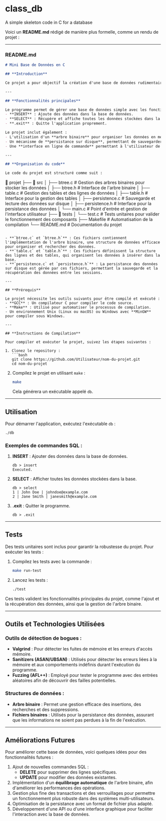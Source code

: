 # class_db
A simple skeleton code in C for a database

Voici un **README.md** rédigé de manière plus formelle, comme un rendu de projet :

---

### **README.md**

```markdown
# Mini Base de Données en C

## **Introduction**

Ce projet a pour objectif la création d'une base de données rudimentaire en langage C, avec un moteur de gestion de données utilisant un arbre binaire pour le stockage en mémoire. L'application prend en charge des commandes SQL simples, telles que `INSERT` et `SELECT`, et implémente un mécanisme de persistance des données sur disque.

---

## **Fonctionnalités principales**

Le programme permet de gérer une base de données simple avec les fonctionnalités suivantes :
- **INSERT** : Ajoute des données dans la base de données.
- **SELECT** : Récupère et affiche toutes les données stockées dans la base.
- **.exit** : Quitte l'application proprement.

Le projet inclut également :
- L'utilisation d'un **arbre binaire** pour organiser les données en mémoire, ce qui permet des insertions et recherches efficaces.
- Un mécanisme de **persistance sur disque**, permettant de sauvegarder les données entre les exécutions.
- Une **interface en ligne de commande** permettant à l'utilisateur de saisir des requêtes SQL simples.

---

## **Organisation du code**

Le code du projet est structuré comme suit :

```
📁 projet
├── 📁 src
│   ├── btree.c         # Gestion des arbres binaires pour stocker les données
│   ├── btree.h         # Interface de l'arbre binaire
│   ├── table.c         # Gestion des tables et des lignes de données
│   ├── table.h         # Interface pour la gestion des tables
│   ├── persistence.c   # Sauvegarde et lecture des données sur disque
│   ├── persistence.h   # Interface pour la persistance des données
│   └── main.c          # Point d'entrée et gestion de l'interface utilisateur
├── 📁 tests
│   └── test.c          # Tests unitaires pour valider le fonctionnement des composants
├── Makefile            # Automatisation de la compilation
└── README.md           # Documentation du projet
```

- **`btree.c` et `btree.h`** : Ces fichiers contiennent l'implémentation de l'arbre binaire, une structure de données efficace pour organiser et rechercher des données.
- **`table.c` et `table.h`** : Ces fichiers définissent la structure des lignes et des tables, qui organisent les données à insérer dans la base.
- **`persistence.c` et `persistence.h`** : La persistance des données sur disque est gérée par ces fichiers, permettant la sauvegarde et la récupération des données entre les sessions.

---

## **Prérequis**

Le projet nécessite les outils suivants pour être compilé et exécuté :
- **GCC** : Un compilateur C pour compiler le code source.
- **Make** : Utilisé pour automatiser le processus de compilation.
- Un environnement Unix (Linux ou macOS) ou Windows avec **MinGW** pour compiler sous Windows.

---

## **Instructions de Compilation**

Pour compiler et exécuter le projet, suivez les étapes suivantes :

1. Clonez le repository :
   ```bash
   git clone https://github.com/Utilisateur/nom-du-projet.git
   cd nom-du-projet
   ```

2. Compilez le projet en utilisant `make` :
   ```bash
   make
   ```

   Cela générera un exécutable appelé `db`.

---

## **Utilisation**

Pour démarrer l'application, exécutez l'exécutable `db` :

```bash
./db
```

### **Exemples de commandes SQL** :

1. **INSERT** : Ajouter des données dans la base de données.
   ```
   db > insert
   Executed.
   ```

2. **SELECT** : Afficher toutes les données stockées dans la base.
   ```
   db > select
   1 | John Doe | johndoe@example.com
   2 | Jane Smith | janesmith@example.com
   ```

3. **.exit** : Quitter le programme.
   ```
   db > .exit
   ```

---

## **Tests**

Des tests unitaires sont inclus pour garantir la robustesse du projet. Pour exécuter les tests :

1. Compilez les tests avec la commande :
   ```bash
   make run-test
   ```

2. Lancez les tests :
   ```bash
   ./test
   ```

Ces tests valident les fonctionnalités principales du projet, comme l'ajout et la récupération des données, ainsi que la gestion de l'arbre binaire.

---

## **Outils et Technologies Utilisées**

### **Outils de détection de bogues** :
- **Valgrind** : Pour détecter les fuites de mémoire et les erreurs d'accès mémoire.
- **Sanitizers (ASAN/UBSAN)** : Utilisés pour détecter les erreurs liées à la mémoire et aux comportements indéfinis durant l'exécution du programme.
- **Fuzzing (AFL++)** : Employé pour tester le programme avec des entrées aléatoires afin de découvrir des failles potentielles.

### **Structures de données** :
- **Arbre binaire** : Permet une gestion efficace des insertions, des recherches et des suppressions.
- **Fichiers binaires** : Utilisés pour la persistance des données, assurant que les informations ne soient pas perdues à la fin de l'exécution.

---

## **Améliorations Futures**

Pour améliorer cette base de données, voici quelques idées pour des fonctionnalités futures :
1. Ajout de nouvelles commandes SQL :
   - **DELETE** pour supprimer des lignes spécifiques.
   - **UPDATE** pour modifier des données existantes.
2. Implémentation d'un **équilibrage automatique** de l'arbre binaire, afin d'améliorer les performances des opérations.
3. Gestion plus fine des transactions et des verrouillages pour permettre un fonctionnement plus robuste dans des systèmes multi-utilisateurs.
4. Optimisation de la persistance avec un format de fichier plus adapté.
5. Développement d'une API ou d'une interface graphique pour faciliter l'interaction avec la base de données.


